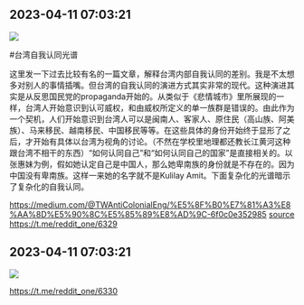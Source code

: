 
## 2023-04-11 07:03:21

![](assets/reddit_one/20250321_115152_615651.jpg) 

\#台湾自我认同光谱

这里发一下过去比较有名的一篇文章，解释台湾内部自我认同的差别。我是不太想多对别人的事情插嘴。但台湾的自我认同的演进方式其实非常的现代。这种演进其实是从反思国民党的propaganda开始的。从类似于《悲情城市》里所展现的一样，台湾人开始意识到认可威权，和由威权所定义的单一族群是错误的。由此作为一个契机，人们开始意识到台湾人可以是闽南人、客家人、原住民（高山族、阿美族）、马来移民、越南移民、中国移民等等。在这些具体的身份开始终于显形了之后，才开始有具体以台湾为视角的讨论。（不然在学校里地理都还教长江黄河这种跟台湾不相干的东西）“如何认同自己”和“如何认同自己的国家”是直接相关的。以张惠妹为例，假如她认定自己是中国人，那么她卑南族的身份就是不存在的。因为中国没有卑南族。这样一来她的名字就不是Kulilay Amit。下面复杂化的光谱暗示了复杂化的自我认同。

https://medium.com/@TWAntiColonialEng/%E5%8F%B0%E7%81%A3%E8%AA%8D%E5%90%8C%E5%85%89%E8%AD%9C-6f0c0e352985 [source](https://douchi.space/@civetkikyou/108766257676475525)
https://t.me/reddit_one/6329

## 2023-04-11 07:03:21

![](assets/reddit_one/20250321_115152_613798.jpg) 


https://t.me/reddit_one/6330
